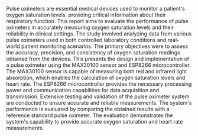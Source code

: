 Pulse oximeters are essential medical devices used to monitor a patient's oxygen saturation 
levels, providing critical information about their respiratory function. This report aims to 
evaluate the performance of pulse oximeters in accurately measuring oxygen saturation levels 
and their reliability in clinical settings. The study involved analyzing data from various pulse 
oximeters used in both controlled laboratory conditions and real-world patient monitoring 
scenarios. The primary objectives were to assess the accuracy, precision, and consistency of 
oxygen saturation readings obtained from the devices.
 This presents the design and implementation of a pulse oximeter using the MAX30100 
sensor and ESP8266 microcontroller. The MAX30100 sensor is capable of measuring both red 
and infrared light absorption, which enables the calculation of oxygen saturation levels and heart 
rate. The ESP8266 microcontroller provides the necessary processing power and 
communication capabilities for data acquisition and transmission. Extensive testing and 
validation of the pulse oximeter system are conducted to ensure accurate and reliable 
measurements. The system's performance is evaluated by comparing the obtained results with a 
reference standard pulse oximeter. The evaluation demonstrates the system's capability to 
provide accurate oxygen saturation and heart rate measurements.
